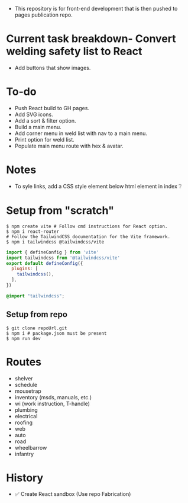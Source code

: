 - This repository is for front-end development that is then pushed to pages publication repo.


# Current task breakdown- Convert welding safety list to React
- Add buttons that show images.


# To-do
- Push React build to GH pages.
- Add SVG icons.
- Add a sort & filter option.
- Build a main menu.
- Add corner menu in weld list with nav to a main menu.
- Print option for weld list.
- Populate main menu route with hex & avatar.


# Notes
- To syle links, add a CSS style element below html element in index ❔


# Setup from "scratch"
``` shell
$ npm create vite # Follow cmd instructions for React option.
$ npm i react-router
# Follow the TailwindCSS documentation for the Vite framework.
$ npm i tailwindcss @tailwindcss/vite
```

``` js vite.config.ts
import { defineConfig } from 'vite'
import tailwindcss from '@tailwindcss/vite'
export default defineConfig({
  plugins: [
    tailwindcss(),
  ],
})
```

``` css add to css file and ensure it's referenced in app.
@import "tailwindcss";
```

## Setup from repo
``` shell
$ git clone repoUrl.git
$ npm i # package.json must be present
$ npm run dev
```


# Routes
- shelver
- schedule
- mousetrap
- inventory (msds, manuals, etc.)
- wi (work instruction, T-handle)
- plumbing
- electrical
- roofing
- web
- auto
- road
- wheelbarrow
- infantry


# History
- ✅ Create React sandbox (Use repo Fabrication)